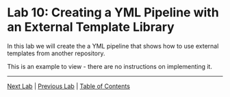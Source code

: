# Lab 10: Creating a YML Pipeline with an External Template Library

In this lab we will create the a YML pipeline that shows how to use external templates from another repository.

This is an example to view - there are no instructions on implementing it.

---

[Next Lab](./Lab_11.md) | [Previous Lab](./Lab_09.md) | [Table of Contents](./README.md)
